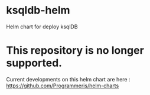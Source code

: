 # ksqldb-helm

Helm chart for deploy ksqlDB

# This repository is no longer supported. 

Current developments on this helm chart are here : https://github.com/Programmeris/helm-charts
